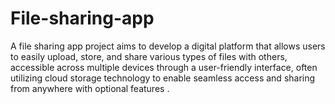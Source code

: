 # File-sharing-app
A file sharing app project aims to develop a digital platform that allows users to easily upload, store, and share various types of files with others, accessible across multiple devices through a user-friendly interface, often utilizing cloud storage technology to enable seamless access and sharing from anywhere with optional features .
